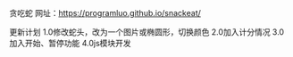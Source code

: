 贪吃蛇
网址：https://programluo.github.io/snackeat/

更新计划
1.0修改蛇头，改为一个图片或椭圆形，切换颜色
2.0加入计分情况
3.0加入开始、暂停功能
4.0js模块开发